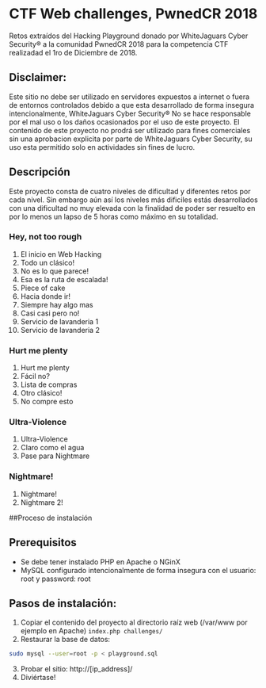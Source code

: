 # CTF Web challenges, PwnedCR 2018
Retos extraídos del Hacking Playground donado por WhiteJaguars Cyber Security® a la comunidad PwnedCR 2018 para la competencia CTF realizadad el 1ro de Diciembre de 2018.

## Disclaimer:
Este sitio no debe ser utilizado en servidores expuestos a internet o fuera de entornos controlados debido a que esta desarrollado de forma insegura intencionalmente, WhiteJaguars Cyber Security® No se hace responsable por el mal uso o los daños ocasionados por el uso de este proyecto.
El contenido de este proyecto no prodrá ser utilizado para fines comerciales sin una aprobacion explicita por parte de WhiteJaguars Cyber Security, su uso esta permitido solo en actividades sin fines de lucro.

## Descripción
Este proyecto consta de cuatro niveles de dificultad y diferentes retos por cada nivel. Sin embargo aún así los niveles más dificiles estás desarrollados con una dificultad no muy elevada con la finalidad de poder ser resuelto en por lo menos un lapso de 5 horas como máximo en su totalidad.
### Hey, not too rough
1. El inicio en Web Hacking
2. Todo un clásico!
3. No es lo que parece!
4. Esa es la ruta de escalada!
5. Piece of cake
6. Hacia donde ir!
7. Siempre hay algo mas
8. Casi casi pero no!
9. Servicio de lavanderia 1
10. Servicio de lavanderia 2
### Hurt me plenty
1. Hurt me plenty
2. Fácil no?
3. Lista de compras
4. Otro clásico!
5. No compre esto
### Ultra-Violence
1. Ultra-Violence
2. Claro como el agua
3. Pase para Nightmare
### Nightmare!
1. Nightmare!
2. Nightmare 2!

##Proceso de instalación
## Prerequisitos
* Se debe tener instalado PHP en Apache o NGinX
* MySQL configurado intencionalmente de forma insegura con el usuario: root y password: root

## Pasos de instalación:
1. Copiar el contenido del proyecto al directorio raíz web (/var/www por ejemplo en Apache)
``` index.php challenges/ ```
2. Restaurar la base de datos:
```bash
sudo mysql --user=root -p < playground.sql
```
3. Probar el sitio: http://[ip_address]/
4. Diviértase!
